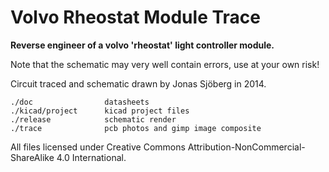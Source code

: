 Volvo Rheostat Module Trace
===========================

**Reverse engineer of a volvo 'rheostat' light controller module.**


Note that the schematic may very well contain errors, use at your own risk!

Circuit traced and schematic drawn by Jonas Sjöberg in 2014.

```
./doc                datasheets
./kicad/project      kicad project files
./release            schematic render
./trace              pcb photos and gimp image composite
```

All files licensed under Creative Commons Attribution-NonCommercial-ShareAlike
4.0 International.
